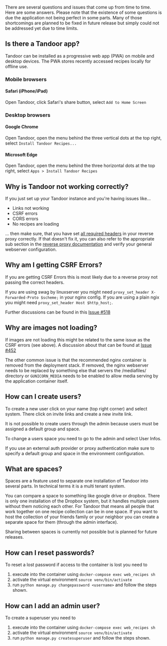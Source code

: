 There are several questions and issues that come up from time to time. Here are some answers.
Please note that the existence of some questions is due the application not being perfect in some parts. 
Many of those shortcomings are planned to be fixed in future release but simply could not be addressed yet due to time limits.

## Is there a Tandoor app?
Tandoor can be installed as a progressive web app (PWA) on mobile and desktop devices. The PWA stores recently accessed recipes locally for offline use.

### Mobile browsers

#### Safari (iPhone/iPad)
Open Tandoor, click Safari's share button, select `Add to Home Screen`

### Desktop browsers

#### Google Chrome 
Open Tandoor, open the menu behind the three vertical dots at the top right, select `Install Tandoor Recipes...`

#### Microsoft Edge
Open Tandoor, open the menu behind the three horizontal dots at the top right, select `Apps > Install Tandoor Recipes`

## Why is Tandoor not working correctly?
If you just set up your Tandoor instance and you're having issues like...

- Links not working
- CSRF errors
- CORS errors
- No recipes are loading

... then make sure, that you have set [all required headers](install/docker.md#required-headers) in your reverse proxy correctly.
If that doesn't fix it, you can also refer to the appropriate sub section in the [reverse proxy documentation](install/docker.md#reverse-proxy) and verify your general webserver configuration.

## Why am I getting CSRF Errors?
If you are getting CSRF Errors this is most likely due to a reverse proxy not passing the correct headers.

If you are using swag by linuxserver you might need `proxy_set_header X-Forwarded-Proto $scheme;` in your nginx config.
If you are using a plain ngix you might need `proxy_set_header Host $http_host;`.

Further discussions can be found in this [Issue #518](https://github.com/vabene1111/recipes/issues/518)

## Why are images not loading?
If images are not loading this might be related to the same issue as the CSRF errors (see above). 
A discussion about that can be found at [Issue #452](https://github.com/vabene1111/recipes/issues/452)

The other common issue is that the recommended nginx container is removed from the deployment stack. 
If removed, the nginx webserver needs to be replaced by something else that servers the /mediafiles/ directory or 
`GUNICORN_MEDIA` needs to be enabled to allow media serving by the application container itself.

## How can I create users?
To create a new user click on your name (top right corner) and select system. There click on invite links and create a new invite link.

It is not possible to create users through the admin because users must be assigned a default group and space.

To change a users space you need to go to the admin and select User Infos. 

If you use an external auth provider or proxy authentication make sure to specify a default group and space in the 
environment configuration.

## What are spaces?
Spaces are a feature used to separate one installation of Tandoor into several parts. 
In technical terms it is a multi tenant system.

You can compare a space to something like google drive or dropbox. 
There is only one installation of the Dropbox system, but it handles multiple users without them noticing each other.
For Tandoor that means all people that work together on one recipe collection can be in one space. 
If you want to host the collection of your friends family or your neighbor you can create a separate space for them (through the admin interface).

Sharing between spaces is currently not possible but is planned for future releases.

## How can I reset passwords?
To reset a lost password if access to the container is lost you need to 

1. execute into the container using `docker-compose exec web_recipes sh`
2. activate the virtual environment `source venv/bin/activate`
3. run `python manage.py changepassword <username>` and follow the steps shown.

## How can I add an admin user?
To create a superuser you need to 

1. execute into the container using `docker-compose exec web_recipes sh`
2. activate the virtual environment `source venv/bin/activate`
3. run `python manage.py createsuperuser` and follow the steps shown.